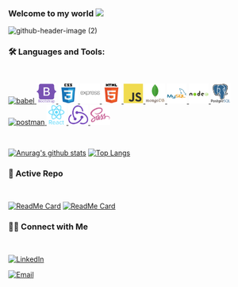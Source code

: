 ### Welcome to my world <img src="https://github.com/TheDudeThatCode/TheDudeThatCode/blob/master/Assets/Earth.gif" width="24px">

![github-header-image (2)](https://user-images.githubusercontent.com/97521604/171206193-7cfc7e0d-1d7e-4f09-b57a-4fc5056738f8.png)



### 🛠 Languages and Tools:

<br />
<p align="left"> <a href="https://babeljs.io/" target="_blank" rel="noreferrer"> <img src="https://www.vectorlogo.zone/logos/babeljs/babeljs-icon.svg" alt="babel" width="40" height="40"/> </a> <a href="https://getbootstrap.com" target="_blank" rel="noreferrer"> <img src="https://raw.githubusercontent.com/devicons/devicon/master/icons/bootstrap/bootstrap-plain-wordmark.svg" alt="bootstrap" width="40" height="40"/> </a> <a href="https://www.w3schools.com/css/" target="_blank" rel="noreferrer"> <img src="https://raw.githubusercontent.com/devicons/devicon/master/icons/css3/css3-original-wordmark.svg" alt="css3" width="40" height="40"/> </a> <a href="https://expressjs.com" target="_blank" rel="noreferrer"> <img src="https://raw.githubusercontent.com/devicons/devicon/master/icons/express/express-original-wordmark.svg" alt="express" width="40" height="40"/> </a> <a href="https://www.w3.org/html/" target="_blank" rel="noreferrer"> <img src="https://raw.githubusercontent.com/devicons/devicon/master/icons/html5/html5-original-wordmark.svg" alt="html5" width="40" height="40"/> </a> <a href="https://developer.mozilla.org/en-US/docs/Web/JavaScript" target="_blank" rel="noreferrer"> <img src="https://raw.githubusercontent.com/devicons/devicon/master/icons/javascript/javascript-original.svg" alt="javascript" width="40" height="40"/> </a> <a href="https://www.mongodb.com/" target="_blank" rel="noreferrer"> <img src="https://raw.githubusercontent.com/devicons/devicon/master/icons/mongodb/mongodb-original-wordmark.svg" alt="mongodb" width="40" height="40"/> </a> <a href="https://www.mysql.com/" target="_blank" rel="noreferrer"> <img src="https://raw.githubusercontent.com/devicons/devicon/master/icons/mysql/mysql-original-wordmark.svg" alt="mysql" width="40" height="40"/> </a> <a href="https://nodejs.org" target="_blank" rel="noreferrer"> <img src="https://raw.githubusercontent.com/devicons/devicon/master/icons/nodejs/nodejs-original-wordmark.svg" alt="nodejs" width="40" height="40"/> </a> <a href="https://www.postgresql.org" target="_blank" rel="noreferrer"> <img src="https://raw.githubusercontent.com/devicons/devicon/master/icons/postgresql/postgresql-original-wordmark.svg" alt="postgresql" width="40" height="40"/> </a> <a href="https://postman.com" target="_blank" rel="noreferrer"> <img src="https://www.vectorlogo.zone/logos/getpostman/getpostman-icon.svg" alt="postman" width="40" height="40"/> </a> <a href="https://reactjs.org/" target="_blank" rel="noreferrer"> <img src="https://raw.githubusercontent.com/devicons/devicon/master/icons/react/react-original-wordmark.svg" alt="react" width="40" height="40"/> </a> <a href="https://redux.js.org" target="_blank" rel="noreferrer"> <img src="https://raw.githubusercontent.com/devicons/devicon/master/icons/redux/redux-original.svg" alt="redux" width="40" height="40"/> </a> <a href="https://sass-lang.com" target="_blank" rel="noreferrer"> <img src="https://raw.githubusercontent.com/devicons/devicon/master/icons/sass/sass-original.svg" alt="sass" width="40" height="40"/> </a> </p>
<br />

[![Anurag's github stats](https://github-readme-stats.vercel.app/api?username=FacundoEFrias&theme=blue-green)](https://github.com/FacundoEFrias/github-readme-stats)
[![Top Langs](https://github-readme-stats.vercel.app/api/top-langs/?username=FacundoEFrias&layout=compact&theme=blue-green)](https://github.com/anuraghazra/github-readme-stats)
<br />

### 👀 Active Repo

<br />

[![ReadMe Card](https://github-readme-stats.vercel.app/api/pin/?username=FacundoEFrias&repo=Food&theme=radical "Food")](https://github.com/FacundoEFrias/food)
[![ReadMe Card](https://github-readme-stats.vercel.app/api/pin/?username=FacundoEFrias&repo=API-Weather&theme=radical "API-Weather")](https://github.com/FacundoEFrias/API-Weather)

<h3> 🤝🏻 Connect with Me </h3>

<br>



<p align="center">

<a href="https://www.linkedin.com/in/facundoemanuelfrias/"><img alt="LinkedIn" src="https://img.shields.io/badge/LinkedIn-Facundo%20Emanuel%20Frias-blue?style=flat-square&logo=linkedin"></a>

<a href="mailto:facufrias@hotmail"><img alt="Email" src="https://img.shields.io/badge/Email-facufrias@hotmail.com-blue?style=flat-square&logo=gmail"></a>

</p>

<!--
**FacundoEFrias/FacundoEFrias** is a ✨ _special_ ✨ repository because its `README.md` (this file) appears on your GitHub profile.

Here are some ideas to get you started:

- 🔭 I’m currently working on ...
- 🌱 I’m currently learning ...
- 👯 I’m looking to collaborate on ...
- 🤔 I’m looking for help with ...
- 💬 Ask me about ...
- 📫 How to reach me: ...
- 😄 Pronouns: ...
- ⚡ Fun fact: ...
-->
